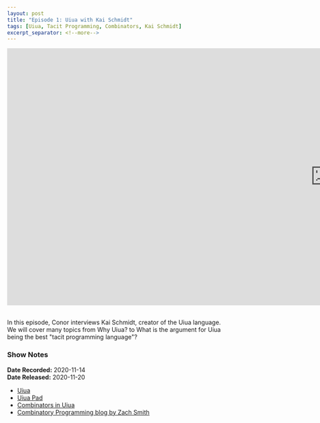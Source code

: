 ```yaml
---
layout: post
title: "Episode 1: Uiua with Kai Schmidt"
tags: [Uiua, Tacit Programming, Combinators, Kai Schmidt]
excerpt_separator: <!--more-->
---
```


<center>
<iframe width="1500" height="600" src="https://www.youtube.com/embed/FqfXTNp5hJc?si=wg5drGxFoJQrIxpc"
                title="YouTube video player" frameborder="0"
                allow="accelerometer; autoplay; clipboard-write; encrypted-media; gyroscope; picture-in-picture; web-share"
                referrerpolicy="strict-origin-when-cross-origin" allowfullscreen></iframe>
</center>

<br>In this episode, Conor interviews Kai Schmidt, creator of the Uiua language. We will cover many topics from Why Uiua? to What is the argument for Uiua being the best "tacit programming language"?

<!--more-->

### Show Notes

**Date Recorded:** 2020-11-14 <br>
**Date Released:** 2020-11-20

* [Uiua](https://www.uiua.org/)
* [Uiua Pad](https://www.uiua.org/pad)
* [Combinators in Uiua](https://www.uiua.org/docs/combinators)
* [Combinatory Programming blog by Zach Smith](https://blog.zdsmith.com/series/combinatory-programming.html#combinatory-programming)
